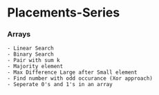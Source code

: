 # Placements-Series

### Arrays
    - Linear Search
    - Binary Search
    - Pair with sum k
    - Majority element
    - Max Difference Large after Small element
    - Find number with odd occurance (Xor approach)
    - Seperate 0's and 1's in an array